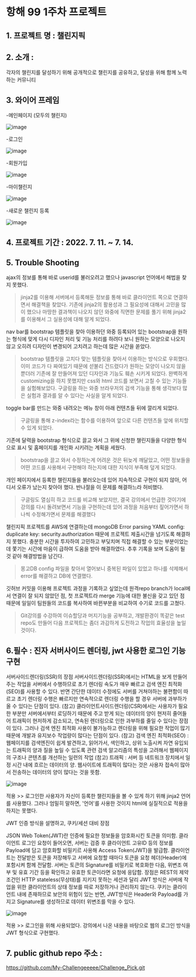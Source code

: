 # 항해 99 1주차 프로젝트
## 1. 프로젝트 명 : 챌린지픽


## 2. 소개 : 
각자의 챌린지를 달성하기 위해 공개적으로 챌린지를 공유하고, 달성을 위해 함께 노력하는 커뮤니티


## 3. 와이어 프레임


   -메인페이지 (모두의 챌린지)
   
  ![image](https://user-images.githubusercontent.com/108866666/178967404-e8614b5a-9fd8-4bd3-9171-0d731ca470a4.png)



   -로그인
   
   ![image](https://user-images.githubusercontent.com/108866666/178941719-06b8bb84-1cf2-4f84-8135-54f63cda3247.png)


   
   -회원가입
   
   ![image](https://user-images.githubusercontent.com/108866666/178941771-156d1e83-1af1-44a8-ac99-d25cc0847798.png)

   
 
   -마이챌린지
   
   ![image](https://user-images.githubusercontent.com/108866666/178967249-2e64fec2-c38f-49d0-bd12-ff12c05373d6.png)

   
   
   -새로운 챌린지 등록
   
   ![image](https://user-images.githubusercontent.com/108866666/178942061-925ed299-4912-4f33-bf55-b5f11a93f113.png)

   
   
## 4. 프로젝트 기간 : 2022. 7. 11. ~ 7. 14.


## 5. Trouble Shooting

ajax의 정보를 통해 바로 userid를 불러오려고 했으나 javascript 언어에서 해법을 찾지 못했다.
> jinja2를 이용해 서버에서 등록해둔 정보를 통해 바로 클라이언트 쪽으로 연결하면서 해결책을 찾았다. 기존에 jinja2의 활용성과 그 필요성에 대해서 고민을 많이 했으나 마땅한 결과책이 나오지 않던 와중에 직면한 문제를 풀기 위해 jinja2를 이용해서 그 실용성에 대해 알게 되었다.

nav bar를 bootstrap 템플릿을 찾아 이용하던 와중 등록되어 있는 bootstrap을 원하는 형식에 맞게 다시 디자인 처리 및 기능 처리를 하려다 보니 원하는 모양으로 나오지 않고 오히려 디자인이 변경되어 고치려고 하는데 많은 시간을 쏟았다.
> bootstrap 템플릿을 고치다 맞는 템플릿을 찾아서 이용하는 방식으로 우회했다. 이미 코드가 다 짜여있기 때문에 섣불리 건드렸다가 원하는 모양이 나오지 않을 뿐더러 기존에 잘 만들어져 있던 디자인과 기능도 훼손 시키게 되었다. 완벽하게 customizing을 하지 못했지만 css와 html 코드를 보면서 고칠 수 있는 기능들을 실험해보았다. 구글링을 하는 와중 브라우저의 검색 기능을 통해 생각보다 많은 실험과 결과를 알 수 있다는 사실을 알게 되었다.

toggle bar를 만드는 와중 내려오는 메뉴 창이 아래 컨텐츠들 뒤에 깔리게 되었다. 
> 구글링을 통해 z-index라는 함수를 이용하여 앞으로 다른 컨텐츠들 앞에 위치할 수 있게 되었다.

기존에 달력을 bootstrap 형식으로 끌고 와서 그 위에 신청한 챌린지들을 다양한 형식으로 표시 및 홈페이지를 개인화 시키려는 계획을 세웠다.
>bootstrap을 끌고 와서 수정하는게 어려운 것은 뒤늦게 깨달았고, 어떤 정보들을 어떤 코드를 사용해서 구현해야 하는지에 대한 지식이 부족해 덮게 되었다. 

개인 페이지에서 등록한 챌린지들을 불러오는데 있어 지속적으로 구현이 되지 않아, 어디서 오류가 났는지 찾아야 했다. 반나절을 이 문제를 해결하느라 허비했다.
> 구글링도 열심히 하고 코드를 비교해 보았지만, 결국 강의에서 언급한 것이기에 강의를 다시 돌려보면서 기능을 구현하는데 있어 과정을 처음부터 짚어가면서 하나씩 수정해가면서 문제를 해결했다

챌린지픽 프로젝트를 AWS에 연결하는데 mongoDB Error parsing YAML config: duplicate key: security.authorization 때문에 프로젝트 제출시간을 넘기도록 해결하지 못했다. 충분한 시간을 투자하여 고민하고 부딪치며 직접 해결할 수 있는 부분이었는데 쫓기는 시간에 마음이 급하여 도움을 받아 해결하였다. 추후 기록을 보며 도움이 될 것 같아 해결방법을 남긴다.
> 몽고DB config 파일을 찾아서 열어보니 중복된 파일이 있었고 하나를 삭제해서 error를 해결하고 DB에 연결했다.

깃허브 커밋을 이용해 프로젝트 과정을 기록하고 싶었는데 원격repo branch가 local에서 연결이 잘 되지 않았던 점, 첫 프로젝트라 merge 기능에 대한 불신을 갖고 있던 점 때문에 일일이 팀원들의 코드를 복사하여 바뀐부분을 비교하여 수기로 코드를 고쳤다. 
> Git강의를 수강하여 이슈할당과 머지기능을 공부하고, 개발환경이 똑같은 test repo도 만들어 다음 프로젝트는 좀더 과감하게 도전하고 작업의 효율성을 높일 것이다. 



## 6.필수 : 진자 서버사이드 렌더링, jwt 사용한 로그인 기능 구현

서버사이드렌더링(SSR)의 장점
서버사이드렌더링(SSR)에서는 HTML을 보게 만들어 주는 작업을 서버에서 수행하므로 초기 렌더링 속도가 매우 빠르고 검색 엔진 최적화(SEO)를 사용할 수 있다. 반면 간단한 데이터 수정에도 서버를 거쳐야하는 불편함이 따르고 초기 렌더링 수행은 빠르지만 연속적으로 렌더링 수행을 할 경우 서버에 과부하가 올 수 있다는 단점이 있다.
(참고) 클라이언트사이드렌더링(CSR)에서는 사용자가 필요한 부분만 서버에서부터 로딩하기 때문에 주고 받게 되는 데이터의 양이 현저히 줄어들어 트래픽이 현저하게 감소되고, 연속된 렌더링으로 인한 과부하를 줄일 수 있다는 장점이 있다. 그러나 검색 엔진 최적화 사용이 불가능하고 렌더링을 위해 필요한 작업이 많기 때문에 개발과 유지보수 작업량이 많다는 단점이 있다.
(참고) 검색 엔진 최적화(SEO) : 웹페이지를 검색엔진이 쉽게 발견하고, 읽어가서, 색인하고, 상위 노출시켜 자연 유입되는 트래픽의 양과 질을 높일 수 있도록 관련 검색 알고리즘의 특성을 고려해서 웹페이지의 구조나 콘텐츠를 개선하는 일련의 작업
(참고) 트래픽 : 서버 등 네트워크 장치에서 일정 시간 내에 흐르는 데이터의 양. 웹사이트에 트래픽이 많다는 것은 사용자 접속이 많아서 전송하는 데이터의 양이 많다는 것을 뜻함.

![image](https://user-images.githubusercontent.com/107511994/178944608-480f9339-624d-4bc4-9b66-9e6ff4cae75c.png)

적용 >> 로그인한 사용자가 자신이 등록한 챌린지들을 볼 수 있게 하기 위해 jinja2 언어를 사용했다.
그러나 엄밀히 말하면, '언어'를 사용한 것이지 html에 실질적으로 적용을 하지는 못했다.


JWT 인증 방식을 설명하고, 쿠키/세션 대비 장점

JSON Web Token(JWT)란 인증에 필요한 정보들을 암호화시킨 토큰을 의미함. 클라이언트 로그인 요청이 들어오면, 서버는 검증 후 클라이언트 고유ID 등의 정보를 Payload에 담고 암호화할 비밀키르 사용해 Access Token(JWT)을 발급함. 클라이언트는 전달받은 토큰을 저장해두고 서버에 요청할 때마다 토큰을 요청 헤더(Header)에 포함시켜 함께 전달함. 서버는 토큰의 Signature를 비밀키로 복호화한 다음, 위변조 여부 및 유효 기간 등을 확인하고 유효한 토큰이라면 요청에 응답함. 
장점은 REST의 제약조건인 HTTP stateless(무상태)를 지키지 못하는 세션과 달리 JWT 방식은 서버에 작업을 위한 클라이언트의 상태 정보를 따로 저장하거나 관리하지 않는다.
쿠키는 클라이언트 내에 존재하므로 보안의 위험이 있는 반면, JWT방식은 Header와 Payload를 가지고 Signature를 생성하므로 데이터 위변조를 막을 수 있다.

![image](https://user-images.githubusercontent.com/107511994/178943646-ce6143e7-962c-4e6f-a970-fa6dba582d1a.png)

적용 >> 로그인을 위해 사용되었다. 강의에서 나온 내용을 바탕으로 웹의 로그인 방식을 JWT 형식으로 구현했다.

## 7. public github repo 주소 : 

https://github.com/My-Challengeeeee/Challenge_Pick.git
